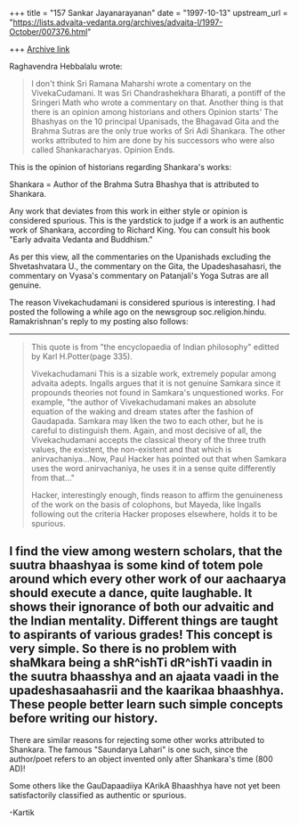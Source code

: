 +++
title = "157 Sankar Jayanarayanan"
date = "1997-10-13"
upstream_url = "https://lists.advaita-vedanta.org/archives/advaita-l/1997-October/007376.html"

+++
[Archive link](https://lists.advaita-vedanta.org/archives/advaita-l/1997-October/007376.html)

Raghavendra Hebbalalu wrote:

> I don't think Sri Ramana Maharshi wrote a comentary on the
> VivekaCudamani. It was Sri Chandrashekhara Bharati, a pontiff of the
> Sringeri Math who wrote a commentary on that. Another thing is that
> there is an opinion among historians and others
> Opinion starts'
> The Bhashyas on the 10 principal Upanisads, the Bhagavad Gita and the
> Brahma Sutras are the only true works of Sri Adi Shankara. The other
> works attributed to him are done by his successors who were also called
> Shankaracharyas.
> Opinion Ends.

This is the opinion of historians regarding Shankara's works:

Shankara = Author of the Brahma Sutra Bhashya that is attributed to Shankara.

Any work that deviates from this work in either style or opinion is considered
spurious. This is the yardstick to judge if a work is an authentic work of
Shankara, according to Richard King. You can consult his book "Early advaita
Vedanta and Buddhism."

As per this view, all the commentaries on the Upanishads excluding the
Shvetashvatara U., the commentary on the Gita, the Upadeshasahasri, the
commentary on Vyasa's commentary on Patanjali's Yoga Sutras are all genuine.

The reason Vivekachudamani is considered spurious is interesting.
I had posted the following a while ago on the newsgroup soc.religion.hindu.
Ramakrishnan's reply to my posting also follows:

----------------------------------------
>This quote is from "the encyclopaedia of Indian philosophy" editted by
>Karl H.Potter(page 335).
>
>Vivekachudamani
>This is a sizable work, extremely popular among advaita adepts. Ingalls argues
>that it is not genuine Samkara since it propounds theories not found in
>Samkara's unquestioned works. For example, "the author of Vivekachudamani makes
>an absolute equation of the waking and dream states after the fashion of
>Gaudapada. Samkara may liken the two to each other, but he is careful to
>distinguish them. Again, and most decisive of all, the Vivekachudamani accepts
>the classical theory of the three truth values, the existent, the non-existent
>and that which is anirvachaniya...Now, Paul Hacker has pointed out that when
>Samkara uses the word anirvachaniya, he uses it in a sense quite differently
>from that..."
>
>Hacker, interestingly enough, finds reason to affirm the genuineness of the
>work on the basis of colophons, but Mayeda, like Ingalls following out the
>criteria Hacker proposes elsewhere, holds it to be spurious.

I find the view among western scholars, that the suutra bhaashyaa is some kind
of totem pole around which every other work of our aachaarya should execute a
dance, quite laughable. It shows their ignorance of both our advaitic and the
Indian mentality. Different things are taught to aspirants of various grades!
This concept is very simple. So there is no problem with shaMkara being a
shR^ishTi dR^ishTi vaadin in the suutra bhaasshya and an ajaata vaadi in the
upadeshasaahasrii and the kaarikaa bhaashhya. These people better learn such
simple concepts before writing our history.
----------------------------------------

There are similar reasons for rejecting some other works attributed to Shankara.
The famous "Saundarya Lahari" is one such, since the author/poet refers to an
object invented only after Shankara's time (800 AD)!

Some others like the GauDapaadiiya KArikA Bhaashhya have not yet been
satisfactorily classified as authentic or spurious.

-Kartik

